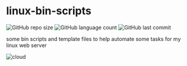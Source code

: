 # linux-bin-scripts
![GitHub repo size](https://img.shields.io/github/repo-size/tonywied17/linux-bin-scripts?style=for-the-badge)
![GitHub language count](https://img.shields.io/github/languages/top/tonywied17/linux-bin-scripts?style=for-the-badge)
![GitHub last commit](https://img.shields.io/github/last-commit/tonywied17/linux-bin-scripts?style=for-the-badge)

some bin scripts and template files to help automate some tasks for my linux web server

![cloud](https://raw.githubusercontent.com/tonywied17/linux-bin-scripts/refs/heads/main/assets/cloud.png)
